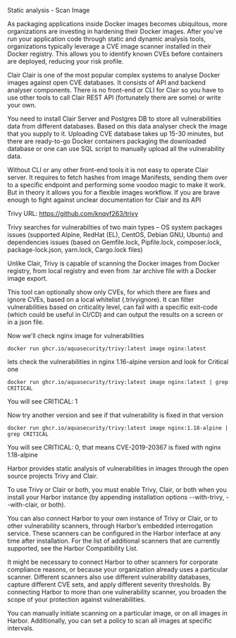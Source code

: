 
Static analysis - Scan Image

As packaging applications inside Docker images becomes ubiquitous, more organizations are investing in hardening their Docker images. After you've run your application code through static and dynamic analysis tools, organizations typically leverage a CVE image scanner installed in their Docker registry. This allows you to identify known CVEs before containers are deployed, reducing your risk profile.


Clair
Clair is one of the most popular complex systems to analyse Docker images against open CVE databases. It consists of API and backend analyser components. There is no front-end or CLI for Clair so you have to use other tools to call Clair REST API (fortunately there are some) or write your own.

You need to install Clair Server and Postgres DB to store all vulnerabilities data from different databases. Based on this data analyser check the image that you supply to it. Uploading CVE database takes up 15-30 minutes, but there are ready-to-go Docker containers packaging the downloaded database or one can use SQL script to manually upload all the vulnerability data.

Without CLI or any other front-end tools it is not easy to operate Clair server. It requires to fetch hashes from image Manifests, sending them over to a specific endpoint and performing some voodoo magic to make it work. But in theory it allows you for a flexible images workflow. If you are brave enough to fight against unclear documentation for Clair and its API 


Trivy
URL: https://github.com/knqyf263/trivy

Trivy searches for vulnerabilties of two main types – OS system packages issues (supported Alpine, RedHat (EL), CentOS, Debian GNU, Ubuntu) and dependencies issues (based on Gemfile.lock, Pipfile.lock, composer.lock, package-lock.json, yarn.lock, Cargo.lock files)

Unlike Clair, Trivy is capable of scanning the Docker images from Docker registry, from local registry and even from .tar archive file with a Docker image export.

This tool can optionally show only CVEs, for which there are fixes and ignore CVEs, based on a local whitelist (.trivyignore). It can filter vulnerabilities based on criticality level, can fail with a specific exit-code (which could be useful in CI/CD) and can output the results on a screen or in a json file.

Now we'll check nginx image for vulnerabilities 

```execute
docker run ghcr.io/aquasecurity/trivy:latest image nginx:latest 
```

lets check the vulnerabilities in nginx 1.16-alpine version and look for Critical one

```execute
docker run ghcr.io/aquasecurity/trivy:latest image nginx:latest | grep CRITICAL
```

You will see CRITICAL: 1


Now try another version and see if that vulnerability is fixed in that version 

```execute
docker run ghcr.io/aquasecurity/trivy:latest image nginx:1.18-alpine | grep CRITICAL
```

You will see CRITICAL: 0, that means CVE-2019-20367 is fixed with nginx 1.18-alpine 

Harbor provides static analysis of vulnerabilities in images through the open source projects Trivy and Clair.

To use Trivy or Clair or both, you must enable Trivy, Clair, or both when you install your Harbor instance (by appending installation options --with-trivy, --with-clair, or both).

You can also connect Harbor to your own instance of Trivy or Clair, or to other vulnerability scanners, through Harbor’s embedded interrogation service. These scanners can be configured in the Harbor interface at any time after installation. For the list of additional scanners that are currently supported, see the Harbor Compatibility List.

It might be necessary to connect Harbor to other scanners for corporate compliance reasons, or because your organization already uses a particular scanner. Different scanners also use different vulnerability databases, capture different CVE sets, and apply different severity thresholds. By connecting Harbor to more than one vulnerability scanner, you broaden the scope of your protection against vulnerabilities.

You can manually initiate scanning on a particular image, or on all images in Harbor. Additionally, you can set a policy to scan all images at specific intervals.

